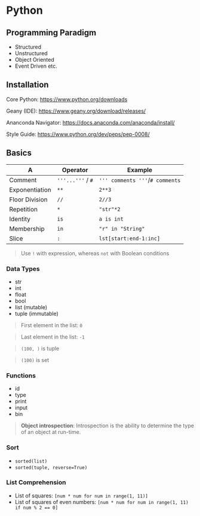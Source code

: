 
# Python

## Programming Paradigm

* Structured
* Unstructured
* Object Oriented
* Event Driven etc.

## Installation

Core Python: https://www.python.org/downloads

Geany (IDE): https://www.geany.org/download/releases/

Ananconda Navigator: https://docs.anaconda.com/anaconda/install/

Style Guide: https://www.python.org/dev/peps/pep-0008/

## Basics

| A | Operator | Example |
|---|---|---|
| Comment |	`'''...'''` / `#`| `''' comments '''`/`# comments` |
| Exponentiation | `**` | `2**3` |
| Floor Division | `//` | `2//3` |
| Repetition | `*` | `"str"*2` |
| Identity | `is` | `a is int` |
| Membership | `in` | `"r" in "String"`|
| Slice | `:` | `lst[start:end-1:inc]` |

> Use `!` with expression, whereas `not` with Boolean conditions

### Data Types

- str
- int
- float
- bool
- list (mutable)
- tuple (immutable)

> First element in the list: `0`

> Last element in the list: `-1`

> `(100, )` is tuple

> `(100)` is set

### Functions

- id
- type
- print
- input
- bin

> **Object introspection**: Introspection is the ability to determine the type of an object at run-time.

### Sort

- `sorted(list)`
- `sorted(tuple, reverse=True)`

### List Comprehension

- List of squares: `[num * num for num in range(1, 11)]`
- List of squares of even numbers: `[num * num for num in range(1, 11) if num % 2 == 0]`